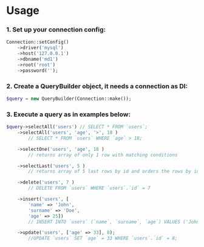 # Usage
### 1. Set up your connection config:
```php
Connection::setConfig()
    ->driver('mysql')
    ->host('127.0.0.1')
    ->dbname('md1')
    ->root('root')
    ->password('');
```
### 2. Create a QueryBuilder object, it needs a connection as DI:
```php
$query = new QueryBuilder(Connection::make());
```
### 3. Execute a query as in examples below:
```php
$query->selectAll('users') // SELECT * FROM `users`;
    ->selectAll('users', 'age', '>', 18 ) 
        // SELECT * FROM `users` WHERE `age` > 18;

    ->selectOne('users', 'age', 18 ) 
        // returns array of only 1 row with matching conditions

    ->selectLast('users', 5 ) 
        // returns array of 5 last rows by id and orders the rows by id ascendance

    ->delete('users', 7 ) 
        // DELETE FROM `users` WHERE `users`.`id` = 7

    ->insert('users', [
        'name' => 'John',
        'surname' => 'Doe',
        'age' => 25]) 
        // INSERT INTO `users` (`name`, `surname`, `age`) VALUES ('John', 'Doe', 25)

    ->update('users', ['age' => 33], 8); 
        //UPDATE `users` SET `age` = 33 WHERE `users`.`id` = 8;
```

